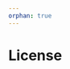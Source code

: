 ```yaml
---
orphan: true
---
```


# License

```{include} ../LICENSE

```
                                                                                                                                                                                                                                                                                                                                                                                             